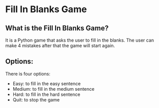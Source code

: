 # Fill In Blanks Game

## What is the Fill In Blanks Game?
It is a Python game that asks the user to fill in the blanks. The user can make 4 mistakes after that the game will start again. 

## Options:
There is four options:
* Easy: to fill in the easy sentence 
* Medium: to fill in the medium sentence 
* Hard: to fill in the hard sentence 
* Quit: to stop the game


